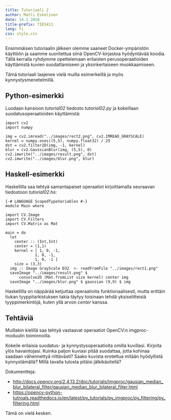 ```yaml
---
title: Tutoriaali 2
author: Matti Eskelinen
date: 14.1.2018
title-prefix: TIES411
lang: fi
css: style.css
---
```


Ensimmäisen tutoriaalin jälkeen olemme saaneet Docker-ympäristön käyttöön ja saamme suoritettua siinä OpenCV-kirjastoa hyödyntävää koodia. Tällä kerralla ryhdymme opettelemaan erilaisten perusoperaatioiden käyttämistä kuvien suodattamiseen ja yksinkertaiseen muokkaamiseen.

Tämä tutoriaali laajenee vielä muilla esimerkeillä ja myös kynnystysmenetelmillä.

## Python-esimerkki

Luodaan kansioon *tutorial02* tiedosto *tutorial02.py* ja kokeillaan suodatusoperaatioiden käyttämistä:

```{.python}
import cv2
import numpy

img = cv2.imread("../images/rect2.png", cv2.IMREAD_GRAYSCALE)
kernel = numpy.ones((5,5), numpy.float32) / 25
dst = cv2.filter2D(img, -1, kernel)
blur = cv2.GaussianBlur(img, (5,5), 0)
cv2.imwrite("../images/result.png", dst)
cv2.imwrite("../images/blur.png", blur)

```

## Haskell-esimerkki

Haskellilla saa tehtyä samantapaiset operaatiot kirjoittamalla seuraavan tiedostoon *tutorial02.hs*:

```{.haskell}
{-# LANGUAGE ScopedTypeVariables #-}
module Main where

import CV.Image
import CV.Filters
import CV.Matrix as Mat

main = do
  let
    center :: (Int,Int)
    center = (1,1)
    kernel = [ 1, 0, -1,
             1, 0, -1,
             1, 0, -1 ]
    size = (3,3)
  img :: Image GrayScale D32  <- readFromFile "../images/rect1.png"
  saveImage "../images/result.png" $ 
      convolve2D (Mat.fromList size kernel) center img
  saveImage "../images/blur.png" $ gaussian (9,9) $ img
```

Haskellilla on näppärää ketjuttaa operaatioita funktionaalisesti, mutta erittäin tiukan tyyppitarkistuksen takia täytyy toisinaan tehdä yksiselitteisiä tyyppimerkintöjä, kuten yllä arvon *center* kanssa.

## Tehtäviä

Muillakin kielillä saa tehtyä vastaavat operaatiot OpenCV:n imgproc-moduulin toiminnoilla.

Kokeile erilaisia suodatus- ja kynnystysoperaatioita omilla kuvillasi. Kirjoita ylös havaintojasi. Kuinka paljon kuviasi pitää suodattaa, jotta kohinaa saadaan vähennettyä riittävästi? Saako kuvista erotettua mitään hyödyllistä kynnystämällä? Millä tavalla tulosta pitäisi jälkikäsitellä?

Dokumentteja:

* <http://docs.opencv.org/2.4.13.2/doc/tutorials/imgproc/gausian_median_blur_bilateral_filter/gausian_median_blur_bilateral_filter.html>
* <https://opencv-python-tutroals.readthedocs.io/en/latest/py_tutorials/py_imgproc/py_filtering/py_filtering.html>


Tämä on vielä kesken.

